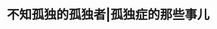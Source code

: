 ---
title: 不知孤独的孤独者|孤独症的那些事儿
tags: [AS, 孤独症谱系, ASD, 孤独症, 孤独]
color: info
description: 今天是父亲节，也是另外一个日子——孤独症自豪日（Autistic Pride Day）。
external_url: http://mp.weixin.qq.com/s?__biz=MzIyMzgyMjY5NQ==&amp;mid=2247483658&amp;idx=1&amp;sn=7accb4edf1a2801613d2c44aee446bd5&amp;chksm=e8191702df6e9e14e25d239cfda63c6c16a1411f72967c07eb8d210b369bff782bdc8fc333f2&amp;scene=27#wechat_redirect
---